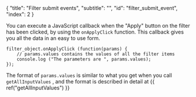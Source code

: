 <meta>
{
	"title": "Filter submit events",
	"subtitle": "",
	"id": "filter_submit_event",
	"index": 2
}
</meta>

You can execute a JavaScript callback when the "Apply" button on the filter has been clicked, by using the `onApplyClick` function. This callback gives you all the data in an easy to use form.

~~~
filter_object.onApplyClick (function(params) {
	// params.values contains the values of all the filter items
	console.log ("The parameters are ", params.values);
});
~~~

The format of `params.values` is similar to what you get when you call `getAllInputValues` , and the format is described in detail at {{ ref("getAllInputValues") }}
